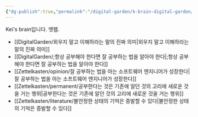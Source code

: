 ```yaml
---
{"dg-publish":true,"permalink":"/digital-garden/k-brain-digital-garden/","tags":"gardenEntry","dgHomeLink":true,"dgPassFrontmatter":false}
---
```




Kei's brain입니다. 엣헴.

- [[DigitalGarden/외우지 말고 이해하라는 말의 진짜 의미|외우지 말고 이해하라는 말의 진짜 의미]]
- [[DigitalGarden/;항상 공부해야 한다면 잘 공부하는 법을 알아야 한다|;항상 공부해야 한다면 잘 공부하는 법을 알아야 한다]]
- [[Zettelkasten/opinion/잘 공부하는 법을 아는 소프트웨어 엔지니어가 성장한다|잘 공부하는 법을 아는 소프트웨어 엔지니어가 성장한다]]
- [[Zettelkasten/permanent/공부한다는 것은 기존에 알던 것의 고리에 새로운 것을 거는 행위|공부한다는 것은 기존에 알던 것의 고리에 새로운 것을 거는 행위]]
- [[Zettelkasten/literature/불안정한 상태의 기억은 증발할 수 있다|불안정한 상태의 기억은 증발할 수 있다]]